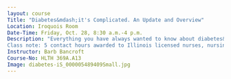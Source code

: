 ```yaml
---
layout: course
Title: "Diabetes&mdash;it's Complicated. An Update and Overview"
Location: Iroquois Room
Date-Time: Friday, Oct. 28, 8:30 a.m.-4 p.m.
Description: "Everything you have always wanted to know about diabetes&mdash;and then some because there's LOTS of new information since the last time you heard a diabetes lecture!! Join Barb Bancroft for an entire day on Type 1 and Type 2 diabetes. Barb will give you the current thinking on the pathophysiology of both Type 1 and Type 2. Instead of the old &quot;triad&quot; of problems in type 2 diabetes, we now have the &quot;ominous eight&quot; underlying problems!  The clinical manifestations will be correlated with the pathophysiology, as will the various classes of drugs used to treat the underlying insulin deficiency and/or insulin resistance. Barb will also discuss the complications of this disease&mdash;including microvascular and macrovascular complications involving all body systems. Lab tests will also be described&mdash;when to do them and how to interpret the results. Therapeutic lifestyle changes will be emphasized for both the prevention and the treatment of the disease.
Class note: 5 contact hours awarded to Illinois licensed nurses, nursing home administrators, occupational therapists, and counselors."
Instructor: Barb Bancroft
Course-No: HLTH 369A.A13
Image: diabetes-iS_000005489409Small.jpg
---
```

